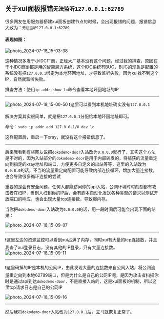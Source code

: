## 关于xui面板报错`无法监听127.0.0.1:62789`


 很多网友在用服务器搭建xui面板创建节点的时候，会出现报错的问题，报错信息大致为：`无法监听127.0.0.1:62789`
#### 表现如图：
![photo_2024-07-18_15-03-38](https://github.com/user-attachments/assets/8c6952ad-9dd7-4f60-a216-046f8b90b948)


这种情况多发于小IDC厂商，正经大厂基本没有这个问题，经过我的排查，原因在于小IDC商家都是用的智简魔方系统，这个IDC系统有BUG，BUG的现象是配置的系统没有把`127.0.0.1`绑定为本地环回地址，才导致监听失败，因为xui找不到这个IP，自然就监听失败。

排查方法：使用`ip addr show lo`命令查看本地环回地址的IP

---

![photo_2024-07-18_15-00-50](https://github.com/user-attachments/assets/e036e28b-768b-41bb-ba90-cba455f0bb79)
❗这里可以看到本机地址确实没有`127.0.0.1`

解决方案其实很简单，就是把`127.0.0.1`分配给本地环回地址即可。

命令：`sudo ip addr add 127.0.0.1/8 dev lo`


这样配置后，重启一下xray，就没有这个报错信息了。


---

后来我看到有些网友说把`dokodemo-door`入站改为`0.0.0.0`就行了，其实这个方法是不对的，因为入站部分的`dokodemo-door`是用于内部转发的，将捕获的流量重定向到指定的xray地址和端口，方便更多自定义的出站等等，这里的入站改为`0.0.0.0`的话，不当的流量重定向配置可能导致内部连接循环，增加大量连接数，也会导致很多循环连接的尝试

重要的是会有安全问题，任何人都能访问你的api入站，公网环境时时刻刻都有攻击者在扫IP，当别人扫到你的IP后，会有脚本自动化发送各种类型的请求以测试开放端口的响应，也会出现大量tcp连接数，导致爆内存。

当你把`dokodemo-door`入站改为`0.0.0.0`的话，用一段时间后可能会出现下面的结果：

![photo_2024-07-18_15-09-07](https://github.com/user-attachments/assets/d3e97c67-2af6-4a39-aaf9-64f5dce8f95c)

---
❗这里左边的资源监控可以看到xui占满了内存，同时xui有大量的tcp连接数，并且我查了xui登录日志，没有其他的IP登录，只有大量连接数。
![photo_2024-07-18_15-09-11](https://github.com/user-attachments/assets/9727e4f8-c653-47eb-a4ef-c8049b193dbf)

---

❗这里码掉的IP是本机的公网IP，由此发现大量的连接数来自公网入站，将公网流量重定向到本地62789端口，但是为什么是自己的公网IP呢，是因为攻击者扫描你时是通过api到达`dokodemo-door`，不是直接入站的，这是xui面板的机制，所以这里tcp请求日志是自己的公网IP

![photo_2024-07-18_15-09-16](https://github.com/user-attachments/assets/c7c44eb1-c395-42b9-9f82-445a8244a702)


---
然后我将`dokodemo-door`入站改为`127.0.0.1`后，立马就恢复正常了。


